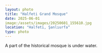 ```yaml
---
layout: photo
title: "Halfeti Grand Mosque"
date: 2025-06-01
image:/assets/images/20250601_155610.jpg
location: "Halfeti, Şanlıurfa"
type: photo
---
```

A part of the historical mosque is under water.
